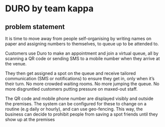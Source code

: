 # DURO by team kappa

## problem statement
It is time to move away from people self-organising by writing names on paper and assigning numbers to themselves, to queue up to be attended to.

Customers use Duro to make an appointment and join a virtual queue, all by scanning a QR code or sending SMS to a mobile number when they arrive at the venue. 

They then get assigned a spot on the queue and receive tailored communication (SMS or notifications) to ensure they get in, only when it’s their turn. No more crowded waiting rooms. No more jumping the queue. No more disgruntled customers putting pressure on maxed-out staff.

The QR code and mobile phone number are displayed visibly and outside the premises. The system can be configured for these to change on a routine (e.g daily or hourly), and can use geo-fencing. This way, the business can decide to prohibit people from saving a spot friends until they show up at the premises


